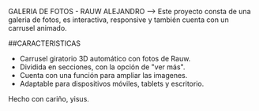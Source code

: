 GALERIA DE FOTOS - RAUW ALEJANDRO
--> Este proyecto consta de una galeria de fotos, es interactiva, responsive y también cuenta con un carrusel animado.

##CARACTERISTICAS
- Carrusel giratorio 3D automático con fotos de Rauw.
- Dividida en secciones, con la opción de "ver más".
- Cuenta con una función para ampliar las imagenes.
- Adaptable para dispositivos móviles, tablets y escritorio.

Hecho con cariño, yisus.
